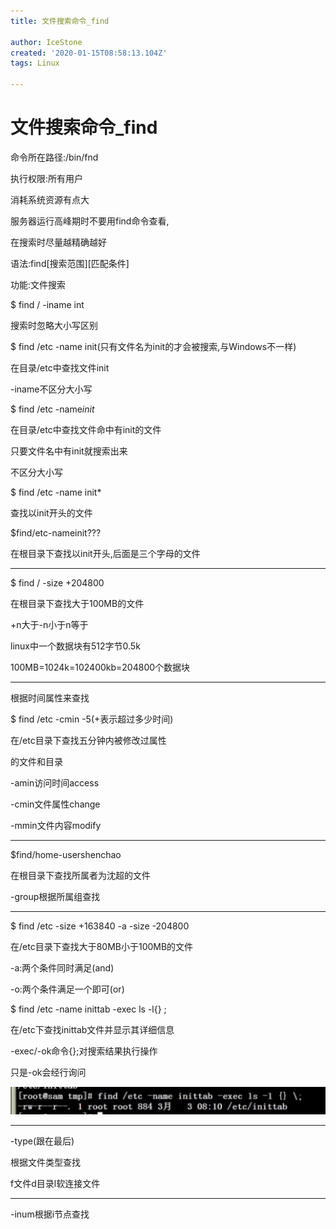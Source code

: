 ```yaml
---
title: 文件搜索命令_find

author: IceStone
created: '2020-01-15T08:58:13.104Z'
tags: Linux

---
```


# 文件搜索命令_find

命令所在路径:/bin/fnd

执行权限:所有用户

消耗系统资源有点大


服务器运行高峰期时不要用find命令查看,

在搜索时尽量越精确越好


语法:find[搜索范围][匹配条件]

功能:文件搜索


$ find / -iname int

搜索时忽略大小写区别


$ find /etc  -name init(只有文件名为init的才会被搜索,与Windows不一样)

在目录/etc中查找文件init

-iname不区分大小写

 

$ find /etc -name*init*

在目录/etc中查找文件命中有init的文件

只要文件名中有init就搜索出来

不区分大小写

 

$ find /etc -name init*

查找以init开头的文件

 

$find/etc-nameinit???

在根目录下查找以init开头,后面是三个字母的文件


--------------------------------------------------------

$ find / -size +204800

在根目录下查找大于100MB的文件

+n大于-n小于n等于


linux中一个数据块有512字节0.5k

100MB=1024k=102400kb=204800个数据块


------------------------------------------------------

根据时间属性来查找

$ find /etc -cmin -5(+表示超过多少时间)

在/etc目录下查找五分钟内被修改过属性

的文件和目录


-amin访问时间access

-cmin文件属性change

-mmin文件内容modify


------------------------------------------------------

$find/home-usershenchao

在根目录下查找所属者为沈超的文件

-group根据所属组查找


------------------------------------------------------

$ find /etc -size +163840 -a -size -204800

在/etc目录下查找大于80MB小于100MB的文件

-a:两个条件同时满足(and)

-o:两个条件满足一个即可(or)


$ find /etc -name inittab -exec ls -l{} \;

在/etc下查找inittab文件并显示其详细信息

-exec/-ok命令{}\;对搜索结果执行操作

只是-ok会经行询问

![](images/01d20108-de1b-418b-aed2-47a61e7ba2f6.png)



------------------------------------------------------

-type(跟在最后)

根据文件类型查找

f文件d目录l软连接文件

------------------------------------------------------

-inum根据i节点查找

 
